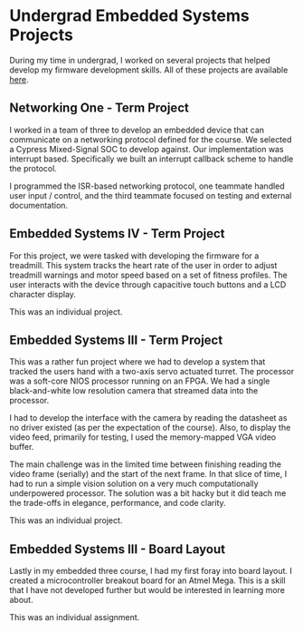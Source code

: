 # Undergrad Embedded Systems Projects
During my time in undergrad, I worked on several projects that helped develop my
firmware development skills. All of these projects are available [here](https://github.com/curthenrichs/Undergrad-Embedded-Projects).

## Networking One - Term Project
I worked in a team of three to develop an embedded device that can communicate
on a networking protocol defined for the course. We selected a Cypress Mixed-Signal
SOC to develop against. Our implementation was interrupt based. Specifically we
built an interrupt callback scheme to handle the protocol.

I programmed the ISR-based networking protocol, one teammate handled user input /
control, and the third teammate focused on testing and external documentation.

## Embedded Systems IV - Term Project
For this project, we were tasked with developing the firmware for a treadmill.
This system tracks the heart rate of the user in order to adjust treadmill warnings
and motor speed based on a set of fitness profiles. The user interacts with the
device through capacitive touch buttons and a LCD character display.

This was an individual project.

## Embedded Systems III - Term Project
This was a rather fun project where we had to develop a system that tracked the
users hand with a two-axis servo actuated turret. The processor was a soft-core
NIOS processor running on an FPGA. We had a single black-and-white low resolution
camera that streamed data into the processor.

I had to develop the interface with the camera by reading the datasheet as no
driver existed (as per the expectation of the course). Also, to display the video
feed, primarily for testing, I used the memory-mapped VGA video buffer.

The main challenge was in the limited time between finishing reading the video
frame (serially) and the start of the next frame. In that slice of time, I had
to run a simple vision solution on a very much computationally underpowered
processor. The solution was a bit hacky but it did teach me the trade-offs in
elegance, performance, and code clarity.

This was an individual project.

## Embedded Systems III - Board Layout
Lastly in my embedded three course, I had my first foray into board layout. I
created a microcontroller breakout board for an Atmel Mega. This is a skill that
I have not developed further but would be interested in learning more about.

This was an individual assignment.
